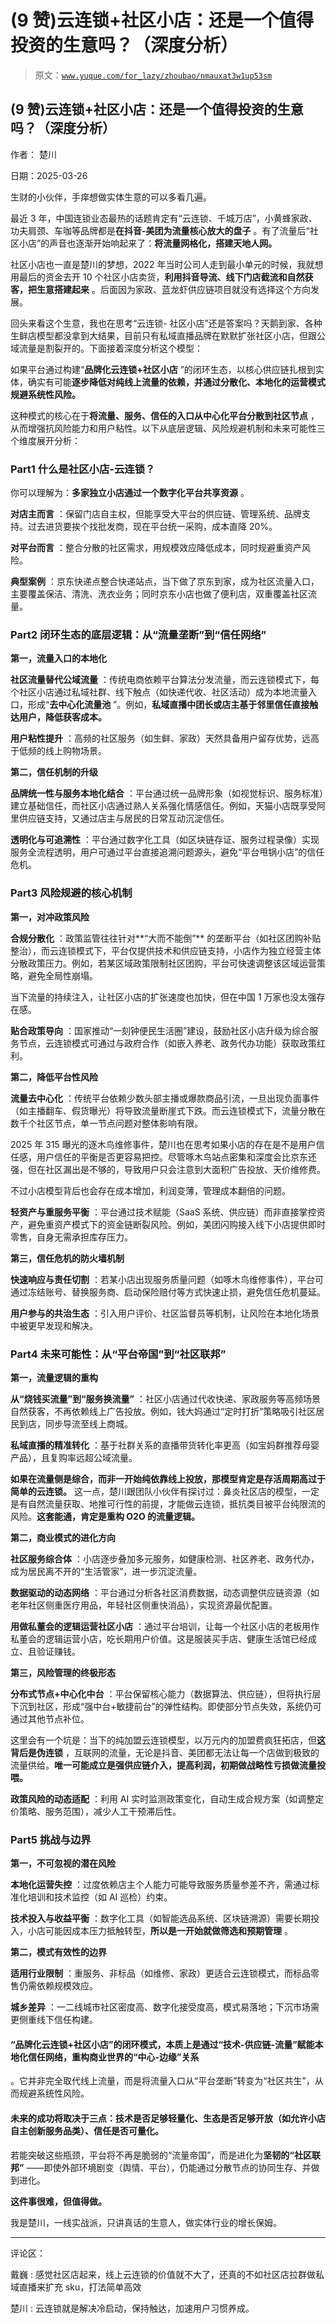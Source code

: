 # (9 赞)云连锁+社区小店：还是一个值得投资的生意吗？（深度分析）

> 原文：[`www.yuque.com/for_lazy/zhoubao/nmauxat3w1up53sm`](https://www.yuque.com/for_lazy/zhoubao/nmauxat3w1up53sm)

## (9 赞)云连锁+社区小店：还是一个值得投资的生意吗？（深度分析）

作者： 楚川

日期：2025-03-26

生财的小伙伴，手痒想做实体生意的可以多看几遍。

最近 3 年，中国连锁业态最热的话题肯定有“云连锁、千城万店”，小黄蜂家政、功夫肩颈、车咖等品牌都是**在抖音-美团为流量核心放大的盘子** 。有了流量后“社区小店”的声音也逐渐开始响起来了：**将流量网格化，搭建天地人网。**

社区小店也一直是楚川的梦想，2022 年当时公司人走到最小单元的时候，我就想用最后的资金去开 10 个社区小店卖货，**利用抖音导流、线下门店截流和自然获客，把生意搭建起来** 。后面因为家政、蓝龙虾供应链项目就没有选择这个方向发展。

回头来看这个生意，我也在思考“云连锁-
社区小店”还是答案吗？天鹅到家、各种生鲜店模型都没拿到大结果，目前只有私域直播品牌在默默扩张社区小店，但跟公域流量是割裂开的。下面接着深度分析这个模型：

如果平台通过构建“**品牌化云连锁+社区小店** ”的闭环生态，以核心供应链扎根到实体，确实有可能**逐步降低对纯线上流量的依赖，并通过分散化、本地化的运营模式规避系统性风险。**

这种模式的核心在于**将流量、服务、信任的入口从中心化平台分散到社区节点** ，从而增强抗风险能力和用户粘性。以下从底层逻辑、风险规避机制和未来可能性三个维度展开分析：

### **Part1 什么是社区小店-云连锁？**

你可以理解为：**多家独立小店通过一个数字化平台共享资源** 。

**对店主而言** ：保留门店自主权，但能享受大平台的供应链、管理系统、品牌支持。过去进货要挨个找批发商，现在平台统一采购，成本直降 20%。

**对平台而言** ：整合分散的社区需求，用规模效应降低成本，同时规避重资产风险。

**典型案例** ：京东快递点整合快递站点，当下做了京东到家，成为社区流量入口，主要覆盖保洁、清洗、洗衣业务；同时京东小店也做了便利店，双重覆盖社区流量。

### **Part2 闭环生态的底层逻辑：从“流量垄断”到“信任网络”**

**第一，流量入口的本地化**

**社区流量替代公域流量** ：传统电商依赖平台算法分发流量，而云连锁模式下，每个社区小店通过私域社群、线下触点（如快递代收、社区活动）成为本地流量入口，形成“**去中心化流量池** ”。例如，**私域直播中团长或店主基于邻里信任直接触达用户，降低获客成本。**

**用户粘性提升** ：高频的社区服务（如生鲜、家政）天然具备用户留存优势，远高于低频的线上购物场景。

**第二，信任机制的升级**

**品牌统一性与服务本地化结合** ：平台通过统一品牌形象（如视觉标识、服务标准）建立基础信任，而社区小店通过熟人关系强化情感信任。例如，天猫小店既享受阿里供应链支持，又通过店主与居民的日常互动沉淀信任。

**透明化与可追溯性** ：平台通过数字化工具（如区块链存证、服务过程录像）实现服务全流程透明，用户可通过平台直接追溯问题源头，避免“平台甩锅小店”的信任危机。

### **Part3 风险规避的核心机制**

**第一，对冲政策风险**

**合规分散化** ：政策监管往往针对**“大而不能倒”**
的垄断平台（如社区团购补贴整治），而云连锁模式下，平台仅提供技术和供应链支持，小店作为独立经营主体分散政策压力。例如，若某区域政策限制社区团购，平台可快速调整该区域运营策略，避免全局性崩塌。

当下流量的持续注入，让社区小店的扩张速度也加快，但在中国 1 万家也没太强存在感。

**贴合政策导向** ：国家推动“一刻钟便民生活圈”建设，鼓励社区小店升级为综合服务节点，云连锁模式可通过与政府合作（如嵌入养老、政务代办功能）获取政策红利。

**第二，降低平台性风险**

**流量去中心化** ：传统平台依赖少数头部主播或爆款商品引流，一旦出现负面事件（如主播翻车、假货曝光）将导致流量断崖式下跌。而云连锁模式下，流量分散在数千个社区节点，单一节点问题对整体影响有限。

2025 年 315 曝光的逐木鸟维修事件，楚川也在思考如果小店的存在是不是用户信任感，用户信任的平衡是否更容易把控。尽管啄木鸟站点密集和深度会比京东还强，但在社区漏出是不够的，导致用户只会注意到大面积广告投放、天价维修费。

不过小店模型背后也会存在成本增加，利润变薄，管理成本翻倍的问题。

**轻资产与重服务平衡** ：平台通过技术赋能（SaaS 系统、供应链）而非直接掌控资产，避免重资产模式下的资金链断裂风险。例如，美团闪购接入线下小店提供即时零售，自身无需承担库存压力。

**第三，信任危机的防火墙机制**

**快速响应与责任切割** ：若某小店出现服务质量问题（如啄木鸟维修事件），平台可通过冻结账号、替换服务商、启动保险赔付等方式快速止损，避免信任危机蔓延。

**用户参与的共治生态** ：引入用户评价、社区监督员等机制，让风险在本地化场景中被更早发现和解决。

### **Part4 未来可能性：从“平台帝国”到“社区联邦”**

**第一，流量逻辑的重构**

**从“烧钱买流量”到“服务换流量”** ：社区小店通过代收快递、家政服务等高频场景自然获客，不再依赖线上广告投放。例如，钱大妈通过“定时打折”策略吸引社区居民到店，同步导流至线上商城。

**私域直播的精准转化** ：基于社群关系的直播带货转化率更高（如宝妈群推荐母婴产品），且复购率远超公域流量。

**如果在流量侧是综合，而非一开始纯依靠线上投放，那模型肯定是存活周期高过于简单的云连锁。** 这一点，楚川跟团队小伙伴有探讨过：鼻炎社区店的模型，一定是有自然流量获取、地推可行性的前提，才能做云连锁，抵抗类目被平台纯限流的风险。**这套能通，肯定是重构 O2O 的流量逻辑。**

**第二，商业模式的进化方向**

**社区服务综合体** ：小店逐步叠加多元服务，如健康检测、社区养老、政务代办，成为居民离不开的“生活管家”，进一步沉淀流量。

**数据驱动的动态网络** ：平台通过分析各社区消费数据，动态调整供应链资源（如老年社区侧重医疗用品，年轻社区侧重快消品），实现资源最优配置。

**用做私董会的逻辑运营社区小店** ：通过平台培训，让每一个社区小店的老板用作私董会的逻辑运营小店，吃长期用户价值。这是服装买手店、健康生活馆已经成立、且验证赚钱。

**第三，风险管理的终极形态**

**分布式节点+中心化中台** ：平台保留核心能力（数据算法、供应链），但将执行层下沉到社区，形成“强中台+敏捷前台”的弹性结构。即使部分节点失效，系统仍可通过其他节点补位。

这里会有一个坑是：当下的纯加盟云连锁模型，以万元内的加盟费疯狂拓店，但**这背后是伪连锁** ，互联网的流量，无论是抖音、美团都无法让每一个店做到极致的流量供给。**唯一可能成立是强供应链介入，提高利润，初期做战略性亏损做流量投喂。**

**政策风险的动态适配** ：利用 AI 实时监测政策变化，自动生成合规方案（如调整定价策略、服务范围），减少人工干预滞后性。

### **Part5 挑战与边界**

**第一，不可忽视的潜在风险**

**本地化运营失控** ：过度依赖店主个人能力可能导致服务质量参差不齐，需通过标准化培训和技术监控（如 AI 巡检）约束。

**技术投入与收益平衡** ：数字化工具（如智能选品系统、区块链溯源）需要长期投入，小店可能因成本压力抵触转型，**所以是一开始就做筛选和预期管理** 。

**第二，模式有效性的边界**

**适用行业限制** ：重服务、非标品（如维修、家政）更适合云连锁模式，而标品零售仍需依赖规模效应。

**城乡差异** ：一二线城市社区密度高、数字化接受度高，模式易落地；下沉市场需更侧重线下信任构建。

#### **“品牌化云连锁+社区小店”的闭环模式，本质上是通过“技术-供应链-流量”赋能本地化信任网络，重构商业世界的“中心-边缘”关系**

。它并非完全取代线上流量，而是将流量入口从“平台垄断”转变为“社区共生”，从而规避系统性风险。

#### 未来的成功将取决于三点：技术是否足够轻量化、生态是否足够开放（如允许小店自主创新服务品类）、信任是否可量化。

若能突破这些瓶颈，平台将不再是脆弱的“流量帝国”，而是进化为**坚韧的“社区联邦”** ——即使外部环境剧变（舆情、平台），仍能通过分散节点的协同生存、并做到进化。

**这件事很难，但值得做。**

我是楚川，一线实战派，只讲真话的生意人，做实体行业的增长保姆。

* * *

评论区：

戴巍 : 感觉社区店起来，线上云连锁的价值就不大了，还真的不如社区店拉群做私域直播来扩充 sku，打法简单高效

楚川 : 云连锁就是解决冷启动，保持触达，加速用户习惯养成。